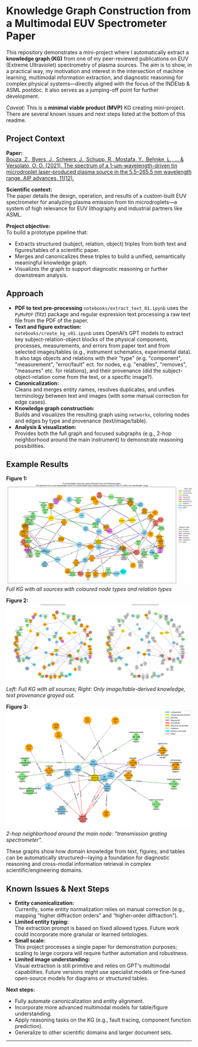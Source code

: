 # Knowledge Graph Construction from a Multimodal EUV Spectrometer Paper

This repository demonstrates a mini-project where I automatically extract a **knowledge graph (KG)** from one of my peer-reviewed publications on EUV (Extreme Ultraviolet) spectrometry of plasma sources. The aim is to show, in a practical way, my motivation and interest in the intersection of machine learning, multimodal information extraction, and diagnostic reasoning for complex physical systems—directly aligned with the focus of the INDElab & ASML postdoc. It also serves as a jumping-off point for further development.

_Caveat:_ This is a **minimal viable product (MVP)** KG creating mini-project. There are several known issues and next steps listed at the bottom of this readme.

## Project Context

**Paper:**  
[Bouza, Z., Byers, J., Scheers, J., Schupp, R., Mostafa, Y., Behnke, L., ... & Versolato, O. O. (2021). The spectrum of a 1-μm-wavelength-driven tin microdroplet laser-produced plasma source in the 5.5–265.5 nm wavelength range. AIP advances, 11(12).](https://pubs.aip.org/aip/adv/article/11/12/125003/989461)

**Scientific context:**  
The paper details the design, operation, and results of a custom-built EUV spectrometer for analyzing plasma emission from tin microdroplets—a system of high relevance for EUV lithography and industrial partners like ASML.

**Project objective:**  
To build a prototype pipeline that:

- Extracts structured (subject, relation, object) triples from both text and figures/tables of a scientific paper.
- Merges and canonicalizes these triples to build a unified, semantically meaningful knowledge graph.
- Visualizes the graph to support diagnostic reasoning or further downstream analysis.

## Approach

- **PDF to text pre-processing**
  `notebooks/extract_text_01.ipynb` uses the `PyMuPDF` (fitz) package and regular expression text processing a raw text file from the PDF of the paper.
- **Text and figure extraction:**  
  `notebooks/create_kg_v01.ipynb` uses OpenAI’s GPT models to extract key subject-relation-object blocks of the physical components, processes, measurements, and errors from paper text and from selected images/tables (e.g., instrument schematics, experimental data). It also tags objects and relations with their "type" (e.g. "component", "measurement", "error/fault" ect. for nodes, e.g. "enables", "removes", "measures" etc. for relations), and their provenance (did the subject-object-relation come from the text, or a specific image?).
- **Canonicalization:**  
  Cleans and merges entity names, resolves duplicates, and unifies terminology between text and images (with some manual correction for edge cases).
- **Knowledge graph construction:**  
  Builds and visualizes the resulting graph using `networkx`, coloring nodes and edges by type and provenance (text/image/table).
- **Analysis & visualization:**  
  Provides both the full graph and focused subgraphs (e.g., 2-hop neighborhood around the main instrument) to demonstrate reasoning possibilities.

## Example Results

**Figure 1:**  
![Full Knowledge Graph](./data/processed/output/full_kg.png)  
_Full KG with all sources with coloured node types and relation types_

**Figure 2:**  
![Full Knowledge Graph (showing provenance)](./data/processed/output/kg_img_vs_all.png)  
_Left: Full KG with all sources; Right: Only image/table-derived knowledge, text provenance grayed out._

**Figure 3:**  
![2-hop KG](./data/processed/output/2hop_max_node.png)  
_2-hop neighborhood around the main node: "transmission grating spectrometer"._

These graphs show how domain knowledge from text, figures, and tables can be automatically structured—laying a foundation for diagnostic reasoning and cross-modal information retrieval in complex scientific/engineering domains.

## Known Issues & Next Steps

- **Entity canonicalization:**  
  Currently, some entity normalization relies on manual correction (e.g., mapping “higher diffraction orders” and “higher-order diffraction”).
- **Limited entity typing:**  
  The extraction prompt is based on fixed allowed types. Future work could incorporate more granular or learned ontologies.
- **Small scale:**  
  This project processes a single paper for demonstration purposes; scaling to large corpora will require further automation and robustness.
- **Limited image understanding:**  
  Visual extraction is still primitive and relies on GPT's multimodal capabilities. Future versions might use specialist models or fine-tuned open-source models for diagrams or structured tables.

**Next steps:**

- Fully automate canonicalization and entity alignment.
- Incorporate more advanced multimodal models for table/figure understanding.
- Apply reasoning tasks on the KG (e.g., fault tracing, component function prediction).
- Generalize to other scientific domains and larger document sets.

---

